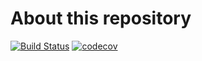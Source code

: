 # About this repository
[![Build Status](https://travis-ci.org/io-sgr/oauth.svg?branch=master)](https://travis-ci.org/io-sgr/oauth) [![codecov](https://codecov.io/gh/io-sgr/oauth/branch/master/graph/badge.svg)](https://codecov.io/gh/io-sgr/oauth)